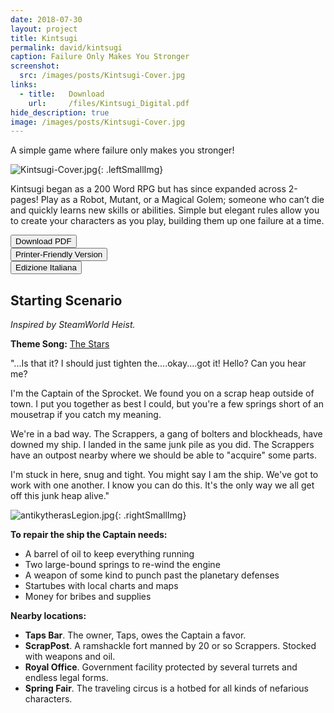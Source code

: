 ```yaml
---
date: 2018-07-30
layout: project
title: Kintsugi
permalink: david/kintsugi
caption: Failure Only Makes You Stronger
screenshot:
  src: /images/posts/Kintsugi-Cover.jpg
links: 
  - title:   Download
    url:     /files/Kintsugi_Digital.pdf
hide_description: true
image: /images/posts/Kintsugi-Cover.jpg
---
```


A simple game where failure only makes you stronger!

![Kintsugi-Cover.jpg]({{site.url}}/images/posts/Kintsugi-Cover.jpg){: .leftSmallImg}

Kintsugi began as a 200 Word RPG but has since expanded across 2-pages! Play as a Robot, Mutant, or a Magical Golem; someone who can’t die and quickly learns new skills or abilities. Simple but elegant rules allow you to create your characters as you play, building them up one failure at a time. 

<div class="row">
  <div class="col-lg-6 col-12 tightSpacing buttonWrapper">
<button class="btn btn-primary btn-lg" onclick="location.href='/files/Kintsugi_Digital.pdf'" type="button">Download PDF</button></div>

  <div class="col-lg-6 col-12 tightSpacing buttonWrapper"><button class="btn btn-primary btn-lg" onclick="location.href='/files/Kintsugi_Print.pdf'" type="button">Printer-Friendly Version</button></div>
    <div class="col-lg-6 col-12 tightSpacing buttonWrapper"><button class="btn btn-primary btn-lg" onclick="location.href='http://www.storiediruolo.com/kintsugi-edizione-italiana/'" type="button">Edizione Italiana</button></div>
  </div>


## Starting Scenario
_Inspired by SteamWorld Heist._

**Theme Song:** [The Stars](https://steampoweredgiraffe.bandcamp.com/track/the-stars)

"...Is that it? I should just tighten the....okay....got it! Hello? Can you hear me?

I'm the Captain of the Sprocket. We found you on a scrap heap outside of town. I put you together as best I could, but you're a few springs short of an mousetrap if you catch my meaning. 

We're in a bad way. The Scrappers, a gang of bolters and blockheads, have downed my ship. I landed in the same junk pile as you did. The Scrappers have an outpost nearby where we should be able to "acquire" some parts.

I'm stuck in here, snug and tight. You might say I am the ship. We've got to work with one another. I know you can do this. It's the only way we all get off this junk heap alive."

![antikytherasLegion.jpg]({{site.url}}/images/posts/antikytherasLegion.jpg){: .rightSmallImg}

**To repair the ship the Captain needs:**
 * A barrel of oil to keep everything running
 * Two large-bound springs to re-wind the engine
 * A weapon of some kind to punch past the planetary defenses
 * Startubes with local charts and maps
 * Money for bribes and supplies

**Nearby locations:**
 * **Taps Bar**. The owner, Taps, owes the Captain a favor.
 * **ScrapPost**. A ramshackle fort manned by 20 or so Scrappers. Stocked with weapons and oil.
 * **Royal Office**. Government facility protected by several turrets and endless legal forms.
 * **Spring Fair**. The traveling circus is a hotbed for all kinds of nefarious characters.
